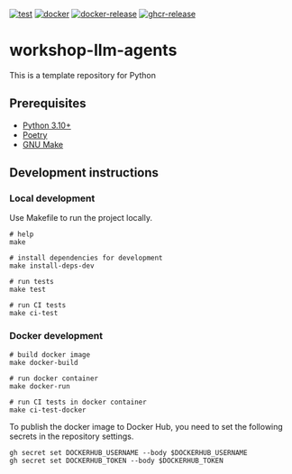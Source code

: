 [![test](https://github.com/ks6088ts-labs/workshop-llm-agents/actions/workflows/test.yaml/badge.svg?branch=main)](https://github.com/ks6088ts-labs/workshop-llm-agents/actions/workflows/test.yaml?query=branch%3Amain)
[![docker](https://github.com/ks6088ts-labs/workshop-llm-agents/actions/workflows/docker.yaml/badge.svg?branch=main)](https://github.com/ks6088ts-labs/workshop-llm-agents/actions/workflows/docker.yaml?query=branch%3Amain)
[![docker-release](https://github.com/ks6088ts-labs/workshop-llm-agents/actions/workflows/docker-release.yaml/badge.svg)](https://github.com/ks6088ts-labs/workshop-llm-agents/actions/workflows/docker-release.yaml)
[![ghcr-release](https://github.com/ks6088ts-labs/workshop-llm-agents/actions/workflows/ghcr-release.yaml/badge.svg)](https://github.com/ks6088ts-labs/workshop-llm-agents/actions/workflows/ghcr-release.yaml)

# workshop-llm-agents

This is a template repository for Python

## Prerequisites

- [Python 3.10+](https://www.python.org/downloads/)
- [Poetry](https://python-poetry.org/docs/#installation)
- [GNU Make](https://www.gnu.org/software/make/)

## Development instructions

### Local development

Use Makefile to run the project locally.

```shell
# help
make

# install dependencies for development
make install-deps-dev

# run tests
make test

# run CI tests
make ci-test
```

### Docker development

```shell
# build docker image
make docker-build

# run docker container
make docker-run

# run CI tests in docker container
make ci-test-docker
```

To publish the docker image to Docker Hub, you need to set the following secrets in the repository settings.

```shell
gh secret set DOCKERHUB_USERNAME --body $DOCKERHUB_USERNAME
gh secret set DOCKERHUB_TOKEN --body $DOCKERHUB_TOKEN
```
